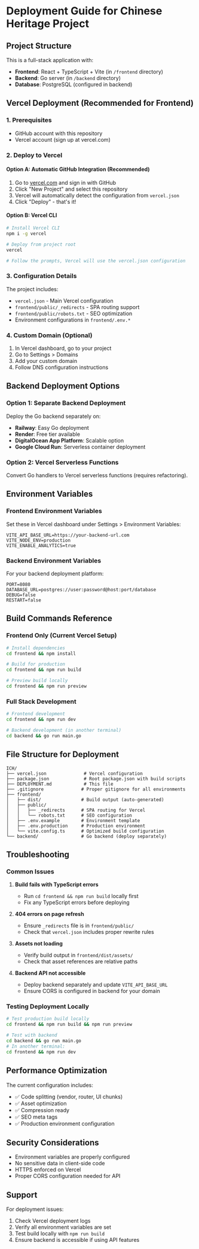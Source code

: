 # Deployment Guide for Chinese Heritage Project

## Project Structure

This is a full-stack application with:
- **Frontend**: React + TypeScript + Vite (in `/frontend` directory)
- **Backend**: Go server (in `/backend` directory)
- **Database**: PostgreSQL (configured in backend)

## Vercel Deployment (Recommended for Frontend)

### 1. Prerequisites
- GitHub account with this repository
- Vercel account (sign up at vercel.com)

### 2. Deploy to Vercel

#### Option A: Automatic GitHub Integration (Recommended)
1. Go to [vercel.com](https://vercel.com) and sign in with GitHub
2. Click "New Project" and select this repository
3. Vercel will automatically detect the configuration from `vercel.json`
4. Click "Deploy" - that's it!

#### Option B: Vercel CLI
```bash
# Install Vercel CLI
npm i -g vercel

# Deploy from project root
vercel

# Follow the prompts, Vercel will use the vercel.json configuration
```

### 3. Configuration Details

The project includes:
- `vercel.json` - Main Vercel configuration
- `frontend/public/_redirects` - SPA routing support
- `frontend/public/robots.txt` - SEO optimization
- Environment configurations in `frontend/.env.*`

### 4. Custom Domain (Optional)
1. In Vercel dashboard, go to your project
2. Go to Settings > Domains
3. Add your custom domain
4. Follow DNS configuration instructions

## Backend Deployment Options

### Option 1: Separate Backend Deployment
Deploy the Go backend separately on:
- **Railway**: Easy Go deployment
- **Render**: Free tier available
- **DigitalOcean App Platform**: Scalable option
- **Google Cloud Run**: Serverless container deployment

### Option 2: Vercel Serverless Functions
Convert Go handlers to Vercel serverless functions (requires refactoring).

## Environment Variables

### Frontend Environment Variables
Set these in Vercel dashboard under Settings > Environment Variables:

```
VITE_API_BASE_URL=https://your-backend-url.com
VITE_NODE_ENV=production
VITE_ENABLE_ANALYTICS=true
```

### Backend Environment Variables
For your backend deployment platform:

```
PORT=8080
DATABASE_URL=postgres://user:password@host:port/database
DEBUG=false
RESTART=false
```

## Build Commands Reference

### Frontend Only (Current Vercel Setup)
```bash
# Install dependencies
cd frontend && npm install

# Build for production
cd frontend && npm run build

# Preview build locally
cd frontend && npm run preview
```

### Full Stack Development
```bash
# Frontend development
cd frontend && npm run dev

# Backend development (in another terminal)
cd backend && go run main.go
```

## File Structure for Deployment

```
ICH/
├── vercel.json              # Vercel configuration
├── package.json             # Root package.json with build scripts
├── DEPLOYMENT.md            # This file
├── .gitignore              # Proper gitignore for all environments
├── frontend/
│   ├── dist/               # Build output (auto-generated)
│   ├── public/
│   │   ├── _redirects      # SPA routing for Vercel
│   │   └── robots.txt      # SEO configuration
│   ├── .env.example        # Environment template
│   ├── .env.production     # Production environment
│   └── vite.config.ts      # Optimized build configuration
└── backend/                # Go backend (deploy separately)
```

## Troubleshooting

### Common Issues

1. **Build fails with TypeScript errors**
   - Run `cd frontend && npm run build` locally first
   - Fix any TypeScript errors before deploying

2. **404 errors on page refresh**
   - Ensure `_redirects` file is in `frontend/public/`
   - Check that `vercel.json` includes proper rewrite rules

3. **Assets not loading**
   - Verify build output in `frontend/dist/assets/`
   - Check that asset references are relative paths

4. **Backend API not accessible**
   - Deploy backend separately and update `VITE_API_BASE_URL`
   - Ensure CORS is configured in backend for your domain

### Testing Deployment Locally

```bash
# Test production build locally
cd frontend && npm run build && npm run preview

# Test with backend
cd backend && go run main.go
# In another terminal:
cd frontend && npm run dev
```

## Performance Optimization

The current configuration includes:
- ✅ Code splitting (vendor, router, UI chunks)
- ✅ Asset optimization
- ✅ Compression ready
- ✅ SEO meta tags
- ✅ Production environment configuration

## Security Considerations

- Environment variables are properly configured
- No sensitive data in client-side code
- HTTPS enforced on Vercel
- Proper CORS configuration needed for API

## Support

For deployment issues:
1. Check Vercel deployment logs
2. Verify all environment variables are set
3. Test build locally with `npm run build`
4. Ensure backend is accessible if using API features